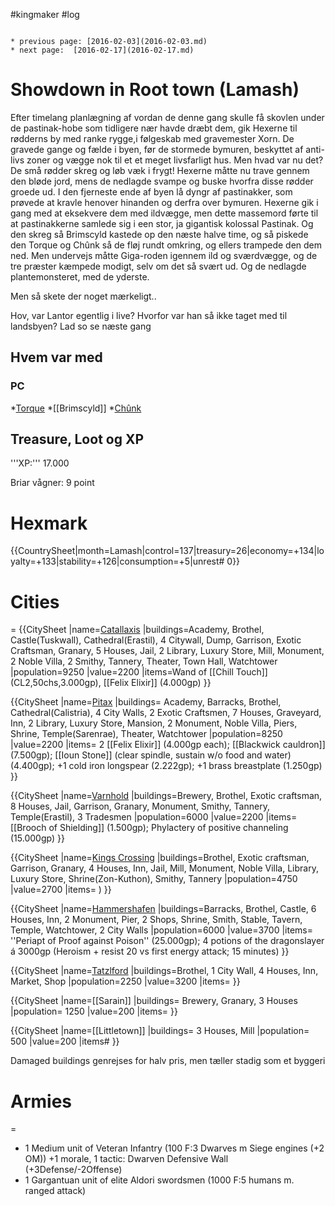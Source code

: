 #kingmaker #log

```ad-info

* previous page: [2016-02-03](2016-02-03.md)
* next page:  [2016-02-17](2016-02-17.md) 
```

# Showdown in Root town (Lamash)  
Efter timelang planlægning af vordan de denne gang skulle få skovlen under de pastinak-hobe som tidligere nær havde dræbt dem, gik Hexerne til rødderns by med ranke rygge,i følgeskab med gravemester Xorn.
De gravede gange og fælde i byen, før de stormede bymuren, beskyttet af anti-livs zoner og vægge nok til et et meget livsfarligt hus. Men hvad var nu det? De små rødder skreg og løb væk i frygt! Hexerne måtte nu trave gennem den bløde jord, mens de nedlagde svampe og buske hvorfra disse rødder groede ud. I den fjerneste ende af byen lå dyngr af pastinakker, som prøvede at kravle henover hinanden og derfra over bymuren. Hexerne gik i gang med at eksekvere dem med ildvægge, men dette massemord førte til at pastinakkerne samlede sig i een stor, ja gigantisk kolossal Pastinak. Og den skreg så Brimscyld kastede op den næste halve time, og så piskede den Torque og Chûnk så de fløj rundt omkring, og ellers trampede den dem ned. Men undervejs måtte Giga-roden igennem ild og sværdvægge, og de tre præster kæmpede modigt, selv om det så svært ud. Og de nedlagde plantemonsteret, med de yderste.
Men så skete der noget mærkeligt..
Hov, var Lantor egentlig i live? Hvorfor var han så ikke taget med til landsbyen? Lad so se næste gang 
## Hvem var med 
### PC 
 
*[Torque](Torque%20Firebrand.md)
*[[Brimscyld]]
*[Chûnk](Chûnk%20Van%20Der%20Hamer.md)
## Treasure, Loot og XP 
'''XP:''' 17.000
Briar vågner: 9 point
# Hexmark  
{{CountrySheet|month=Lamash|control=137|treasury=26|economy=+134|loyalty=+133|stability=+126|consumption=+5|unrest# 0}} 
            
 
# Cities  
=
{{CitySheet
|name=[Catallaxis](Catallaxis.md)
|buildings=Academy, Brothel, Castle(Tuskwall), Cathedral(Erastil), 4 Citywall, Dump, Garrison, Exotic Craftsman, Granary, 5 Houses, Jail, 2 Library, Luxury Store, Mill, Monument, 2 Noble Villa, 2 Smithy, Tannery, Theater, Town Hall, Watchtower
|population=9250
|value=2200
|items=Wand of [[Chill Touch]] (CL2,50chs,3.000gp), [[Felix Elixir]] (4.000gp)
}}
{{CitySheet
|name=[Pitax](Pitax.md)
|buildings= Academy, Barracks, Brothel, Cathedral(Calistria), 4 City Walls, 2 Exotic Craftsmen, 7 Houses, Graveyard, Inn, 2 Library, Luxury Store, Mansion, 2 Monument, Noble Villa, Piers, Shrine, Temple(Sarenrae), Theater, Watchtower
|population=8250
|value=2200
|items= 2 [[Felix Elixir]] (4.000gp each); [[Blackwick cauldron]] (7.500gp); [[Ioun Stone]] (clear spindle, sustain w/o food and water) (4.400gp);  +1 cold iron longspear (2.222gp); +1 brass breastplate (1.250gp)
}}
{{CitySheet
|name=[Varnhold](Varnhold.md)
|buildings=Brewery, Brothel, Exotic craftsman, 8 Houses, Jail, Garrison, Granary, Monument, Smithy, Tannery, Temple(Erastil), 3 Tradesmen
|population=6000
|value=2200
|items=[[Brooch of Shielding]] (1.500gp); Phylactery of positive channeling (15.000gp)
}}
{{CitySheet
|name=[Kings Crossing](Kings%20Crossing.md)
|buildings=Brothel, Exotic craftsman, Garrison, Granary, 4 Houses, Inn, Jail, Mill, Monument, Noble Villa, Library, Luxury Store, Shrine(Zon-Kuthon), Smithy, Tannery 
|population=4750
|value=2700
|items= )
}}
{{CitySheet
|name=[Hammershafen](Hammershafen.md)
|buildings=Barracks, Brothel, Castle, 6 Houses, Inn, 2 Monument, Pier, 2 Shops, Shrine, Smith, Stable, Tavern, Temple, Watchtower, 2 City Walls
|population=6000
|value=3700
|items= ''Periapt of Proof against Poison'' (25.000gp); 4 potions of the dragonslayer á 3000gp (Heroism + resist 20 vs first energy attack; 15 minutes)
}}
{{CitySheet
|name=[Tatzlford](Tatzlford.md)
|buildings=Brothel, 1 City Wall, 4 Houses, Inn, Market, Shop
|population=2250
|value=3200
|items=
}}
{{CitySheet
|name=[[Sarain]]
|buildings= Brewery, Granary, 3 Houses
|population= 1250
|value=200
|items=
}}
{{CitySheet
|name=[[Littletown]]
|buildings= 3 Houses, Mill
|population= 500
|value=200
|items# }}
Damaged buildings genrejses for halv pris, men tæller stadig som et byggeri
 
# Armies 
=
* 1 Medium unit of Veteran Infantry (100 F:3 Dwarves m Siege engines (+2 OM)) +1 morale, 1 tactic: Dwarven Defensive Wall (+3Defense/-2Offense)
* 1 Gargantuan unit of elite Aldori swordsmen (1000 F:5 humans m. ranged attack)
